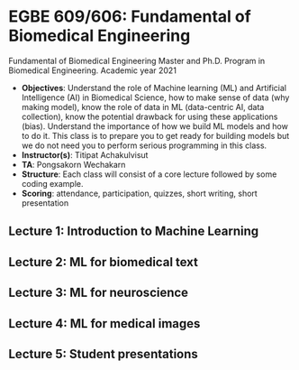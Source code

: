 # EGBE 609/606: Fundamental of Biomedical Engineering

Fundamental of Biomedical Engineering Master and Ph.D. Program in Biomedical Engineering. Academic year 2021

- **Objectives**: Understand the role of Machine learning (ML) and Artificial Intelligence (AI) in Biomedical Science, how to make sense of data (why making model), know the role of data in ML (data-centric AI, data collection), know the potential drawback for using these applications (bias). Understand the importance of how we build ML models and how to do it. This class is to prepare you to get ready for building models but we do not need you to perform serious programming in this class.
- **Instructor(s)**: Titipat Achakulvisut
- **TA**: Pongsakorn Wechakarn
- **Structure**: Each class will consist of a core lecture followed by some coding example.
- **Scoring**: attendance, participation, quizzes, short writing, short presentation

## Lecture 1: Introduction to Machine Learning

## Lecture 2: ML for biomedical text

## Lecture 3: ML for neuroscience

## Lecture 4: ML for medical images

## Lecture 5: Student presentations
